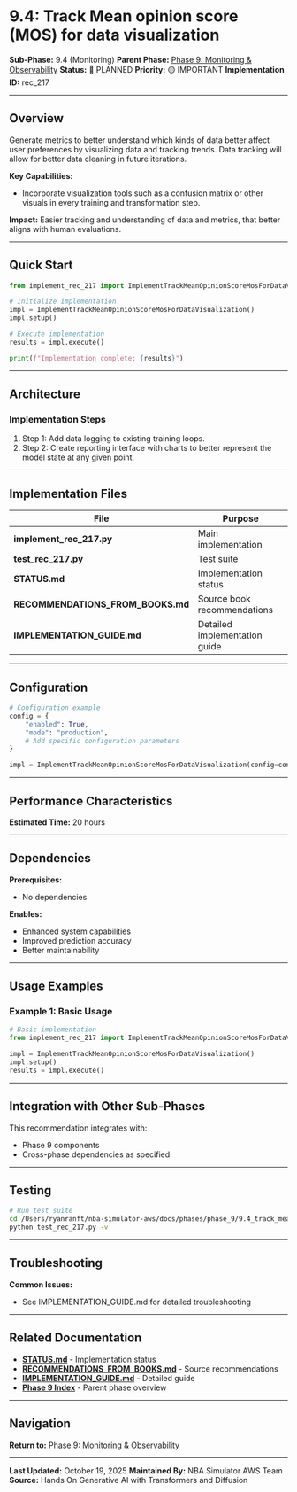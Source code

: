 # 9.4: Track Mean opinion score (MOS) for data visualization

**Sub-Phase:** 9.4 (Monitoring)
**Parent Phase:** [Phase 9: Monitoring & Observability](../PHASE_9_INDEX.md)
**Status:** 🔵 PLANNED
**Priority:** 🟡 IMPORTANT
**Implementation ID:** rec_217

---

## Overview

Generate metrics to better understand which kinds of data better affect user preferences by visualizing data and tracking trends. Data tracking will allow for better data cleaning in future iterations.

**Key Capabilities:**
- Incorporate visualization tools such as a confusion matrix or other visuals in every training and transformation step.

**Impact:**
Easier tracking and understanding of data and metrics, that better aligns with human evaluations.

---

## Quick Start

```python
from implement_rec_217 import ImplementTrackMeanOpinionScoreMosForDataVisualization

# Initialize implementation
impl = ImplementTrackMeanOpinionScoreMosForDataVisualization()
impl.setup()

# Execute implementation
results = impl.execute()

print(f"Implementation complete: {results}")
```

---

## Architecture

### Implementation Steps

1. Step 1: Add data logging to existing training loops.
2. Step 2: Create reporting interface with charts to better represent the model state at any given point.

---

## Implementation Files

| File | Purpose |
|------|---------|
| **implement_rec_217.py** | Main implementation |
| **test_rec_217.py** | Test suite |
| **STATUS.md** | Implementation status |
| **RECOMMENDATIONS_FROM_BOOKS.md** | Source book recommendations |
| **IMPLEMENTATION_GUIDE.md** | Detailed implementation guide |

---

## Configuration

```python
# Configuration example
config = {
    "enabled": True,
    "mode": "production",
    # Add specific configuration parameters
}

impl = ImplementTrackMeanOpinionScoreMosForDataVisualization(config=config)
```

---

## Performance Characteristics

**Estimated Time:** 20 hours

---

## Dependencies

**Prerequisites:**
- No dependencies

**Enables:**
- Enhanced system capabilities
- Improved prediction accuracy
- Better maintainability

---

## Usage Examples

### Example 1: Basic Usage

```python
# Basic implementation
from implement_rec_217 import ImplementTrackMeanOpinionScoreMosForDataVisualization

impl = ImplementTrackMeanOpinionScoreMosForDataVisualization()
impl.setup()
results = impl.execute()
```

---

## Integration with Other Sub-Phases

This recommendation integrates with:
- Phase 9 components
- Cross-phase dependencies as specified

---

## Testing

```bash
# Run test suite
cd /Users/ryanranft/nba-simulator-aws/docs/phases/phase_9/9.4_track_mean_opinion_score_mos_for_data_visualization
python test_rec_217.py -v
```

---

## Troubleshooting

**Common Issues:**
- See IMPLEMENTATION_GUIDE.md for detailed troubleshooting

---

## Related Documentation

- **[STATUS.md](STATUS.md)** - Implementation status
- **[RECOMMENDATIONS_FROM_BOOKS.md](RECOMMENDATIONS_FROM_BOOKS.md)** - Source recommendations
- **[IMPLEMENTATION_GUIDE.md](IMPLEMENTATION_GUIDE.md)** - Detailed guide
- **[Phase 9 Index](../PHASE_9_INDEX.md)** - Parent phase overview

---

## Navigation

**Return to:** [Phase 9: Monitoring & Observability](../PHASE_9_INDEX.md)

---

**Last Updated:** October 19, 2025
**Maintained By:** NBA Simulator AWS Team
**Source:** Hands On Generative AI with Transformers and Diffusion

